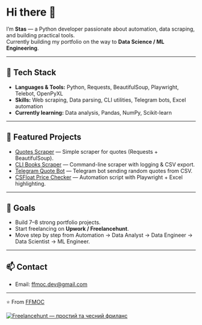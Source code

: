# Hi there 👋

I’m **Stas** — a Python developer passionate about automation, data scraping, and building practical tools.  
Currently building my portfolio on the way to **Data Science / ML Engineering**.

---

## 🔧 Tech Stack
- **Languages & Tools:** Python, Requests, BeautifulSoup, Playwright, Telebot, OpenPyXL  
- **Skills:** Web scraping, Data parsing, CLI utilities, Telegram bots, Excel automation  
- **Currently learning:** Data analysis, Pandas, NumPy, Scikit-learn  

---

## 📌 Featured Projects
- [Quotes Scraper](https://github.com/FFMOC/quotes-scraper) — Simple scraper for quotes (Requests + BeautifulSoup).  
- [CLI Books Scraper](https://github.com/FFMOC/cli-books-scraper) — Command-line scraper with logging & CSV export.  
- [Telegram Quote Bot](https://github.com/FFMOC/bot-hello) — Telegram bot sending random quotes from CSV.  
- [CSFloat Price Checker](https://github.com/FFMOC/csfloat-price-checker) — Automation script with Playwright + Excel highlighting.  

---

## 🎯 Goals
- Build 7–8 strong portfolio projects.  
- Start freelancing on **Upwork / Freelancehunt**.  
- Move step by step from Automation → Data Analyst → Data Engineer → Data Scientist → ML Engineer.  

---

## 📫 Contact 
- Email: ffmoc.dev@gmail.com  

---

⭐️ From [FFMOC](https://github.com/FFMOC)

<a href="https://freelancehunt.com/freelancer/Kosrtohlodov.html?from=shield&r=NkGEA" target="_blank"><img src="https://freelancehunt.com/shields/display/id/1777835/type/rating?style=flat&lang=uk" alt="Freelancehunt — простий та чесний фриланс"></a>
